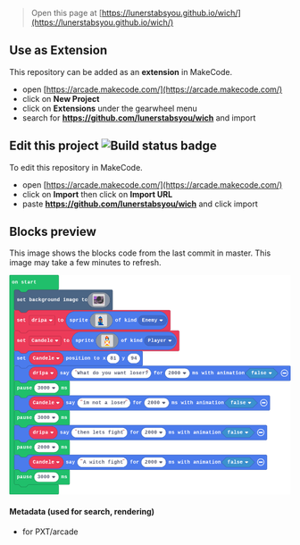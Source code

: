  


> Open this page at [https://lunerstabsyou.github.io/wich/](https://lunerstabsyou.github.io/wich/)

## Use as Extension

This repository can be added as an **extension** in MakeCode.

* open [https://arcade.makecode.com/](https://arcade.makecode.com/)
* click on **New Project**
* click on **Extensions** under the gearwheel menu
* search for **https://github.com/lunerstabsyou/wich** and import

## Edit this project ![Build status badge](https://github.com/lunerstabsyou/wich/workflows/MakeCode/badge.svg)

To edit this repository in MakeCode.

* open [https://arcade.makecode.com/](https://arcade.makecode.com/)
* click on **Import** then click on **Import URL**
* paste **https://github.com/lunerstabsyou/wich** and click import

## Blocks preview

This image shows the blocks code from the last commit in master.
This image may take a few minutes to refresh.

![A rendered view of the blocks](https://github.com/lunerstabsyou/wich/raw/master/.github/makecode/blocks.png)

#### Metadata (used for search, rendering)

* for PXT/arcade
<script src="https://makecode.com/gh-pages-embed.js"></script><script>makeCodeRender("{{ site.makecode.home_url }}", "{{ site.github.owner_name }}/{{ site.github.repository_name }}");</script>
